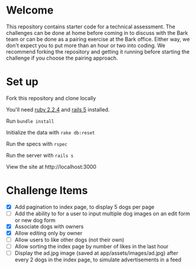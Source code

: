 # Welcome

This repository contains starter code for a technical assessment. The challenges can be done at home before coming in to discuss with the Bark team or can be done as a pairing exercise at the Bark office. Either way, we don't expect you to put more than an hour or two into coding. We recommend forking the repository and getting it running before starting the challenge if you choose the pairing approach.

# Set up

Fork this repository and clone locally

You'll need [ruby 2.2.4](https://rvm.io/rvm/install) and [rails 5](http://guides.rubyonrails.org/getting_started.html#installing-rails) installed.

Run `bundle install`

Initialize the data with `rake db:reset`

Run the specs with `rspec`

Run the server with `rails s`

View the site at http://localhost:3000

# Challenge Items

- [x] Add pagination to index page, to display 5 dogs per page
- [ ] Add the ability to for a user to input multiple dog images on an edit form or new dog form
- [x] Associate dogs with owners
- [x] Allow editing only by owner
- [ ] Allow users to like other dogs (not their own)
- [ ] Allow sorting the index page by number of likes in the last hour
- [ ] Display the ad.jpg image (saved at app/assets/images/ad.jpg) after every 2 dogs in the index page, to simulate advertisements in a feed
